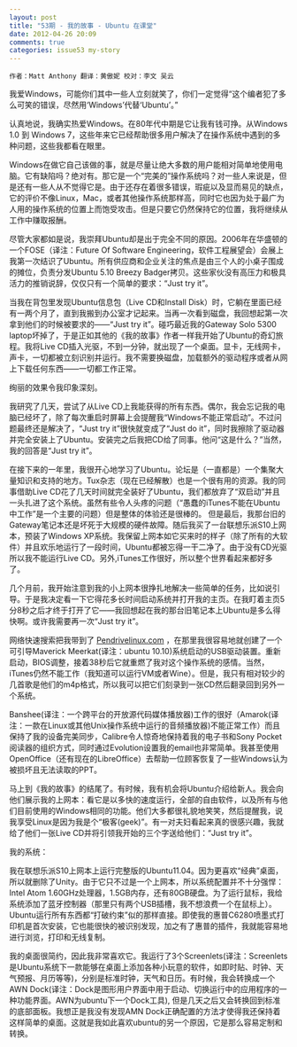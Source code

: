```yaml
---
layout: post
title: "53期 - 我的故事 - Ubuntu 在课堂"
date: 2012-04-26 20:09
comments: true
categories: issue53 my-story
---
```


`作者：Matt Anthony 翻译：黄傲妮 校对：李文 吴云`

我爱Windows，可能你们其中一些人立刻就笑了，你们一定觉得“这个编者犯了多么可笑的错误，尽然用‘Windows’代替‘Ubuntu’。”

认真地说，我确实热爱Windows。在80年代中期是它让我有钱可挣。从Windows 1.0 到 Windows 7，这些年来它已经帮助很多用户解决了在操作系统中遇到的多种问题，这些我都看在眼里。

Windows在做它自己该做的事，就是尽量让绝大多数的用户能相对简单地使用电脑。它有缺陷吗？绝对有。那它是一个“完美的”操作系统吗？对一些人来说是，但是还有一些人从不觉得它是。由于还存在着很多错误，瑕疵以及显而易见的缺点，它的评价不像Linux，Mac，或者其他操作系统那样高，同时它也因为处于最广为人用的操作系统的位置上而饱受攻击。但是只要它仍然保持它的位置，我将继续从工作中赚取报酬。

尽管大家都如是说，我崇拜Ubuntu却是出于完全不同的原因。2006年在华盛顿的一个FOSE（译注：Future Of Software Engineering，软件工程展望会）会展上我第一次结识了Ubuntu。所有供应商和企业关注的焦点是由三个人的小桌子围成的摊位，负责分发Ubuntu 5.10 Breezy Badger拷贝。这些家伙没有高压力和极具活力的推销说辞，仅仅只有一个简单的要求：“Just try it”。

当我在背包里发现Ubuntu信息包（Live CD和Install Disk）时，它躺在里面已经有一两个月了，直到我搬到办公室才记起来。当再一次看到磁盘，我回想起第一次拿到他们的时候被要求的——“Just try it”。碰巧最近我的Gateway Solo 5300 laptop坏掉了，于是正如其他的《我的故事》作者一样我开始了Ubuntu的奇幻旅程。我将Live CD插入光驱，不到一分钟，就出现了一个桌面。显卡，无线网卡，声卡，一切都被立刻识别并运行。我不需要换磁盘，加载额外的驱动程序或者从网上下载任何东西——一切都工作正常。

绚丽的效果令我印象深刻。

我研究了几天，尝试了从Live CD上我能获得的所有东西。偶尔，我会忘记我的电脑已经坏了，除了每次重启时屏幕上会提醒我“Windows不能正常启动”。不过问题最终还是解决了，“Just try it”很快就变成了“Just do it”，同时我擦除了驱动器并完全安装上了Ubuntu。安装完之后我把CD给了同事。他问“这是什么？”当然，我的回答是“Just try it”。

在接下来的一年里，我很开心地学习了Ubuntu。论坛是（一直都是）一个集聚大量知识和支持的地方。Tux杂志（现在已经解散）也是一个很有用的资源。我的同事借助Live CD花了几天时间就完全装好了Ubuntu，我们都放弃了“双启动”并且一头扎进了这个系统。虽然有些令人头疼的问题（“愚蠢的iTunes不能在Ubuntu中工作”是一个主要的问题）但是整体的体验还是很棒的。
但是最后，我那台旧的Gateway笔记本还是坏死于大规模的硬件故障。随后我买了一台联想乐派S10上网本，预装了Windows XP系统。我保留上网本如它买来时的样子（除了所有的大软件）并且欢乐地运行了一段时间，Ubuntu都被忘得一干二净了。由于没有CD光驱所以我不能运行Live CD。另外,iTunes工作很好，所以整个世界看起来都好多了。

几个月前，我开始注意到我的小上网本很挣扎地解决一些简单的任务，比如说引导。于是我决定看一下它得花多长时间启动系统并打开我的主页。在我盯着主页5分8秒之后才终于打开了它——我回想起在我的那台旧笔记本上Ubuntu是多么得快啊。或许我需要再一次“Just try it”。

网络快速搜索把我带到了 [Pendrivelinux.com](http://Pendrivelinux.com) ，在那里我很容易地就创建了一个可引导Maverick Meerkat(译注：ubuntu 10.10)系统启动的USB驱动装置。重新启动，BIOS调整，接着38秒后它就重燃了我对这个操作系统的感情。当然，iTunes仍然不能工作（我知道可以运行VM或者Wine）。但是，我只有相对较少的几首歌是他们的m4p格式，所以我可以把它们刻录到一张CD然后翻录回到另外一个系统。

Banshee(译注：一个跨平台的开放源代码媒体播放器)工作的很好（Amarok(译注：一款在Linux或其他Unix操作系统中运行的音频播放器)不能正常工作）而且保持了我的设备完美同步，Calibre令人惊奇地保持着我的电子书和Sony Pocket阅读器的组织方式，同时通过Evolution设置我的email也非常简单。我甚至使用OpenOffice（还有现在的LibreOffice）去帮助一位顾客恢复了一些Windows认为被损坏且无法读取的PPT。

马上到《我的故事》的结尾了。有时候，我有机会将Ubuntu介绍给新人。我会向他们展示我的上网本：看它是以多快的速度运行，全部的自由软件，以及所有与他们目前使用的Windows相同的功能。他们大多都很礼貌地笑笑，然后提醒我，说我享受Linux是因为我是个“极客(geek)”。有一对夫妇看起来真的很感兴趣，我就给了他们一张Live CD并将引领我开始的三个字送给他们：“Just try it”。

我的系统：

我在联想乐派S10上网本上运行完整版的Ubuntu11.04。因为更喜欢“经典”桌面，所以就删除了Unity。由于它只不过是一个上网本，所以系统配置并不十分强悍：Intel Atom 1.60GHz处理器，1.5GB内存，还有80GB硬盘。为了运行鼠标，我给系统添加了蓝牙控制器（那里只有两个USB插槽，我不想浪费一个在鼠标上）。Ubuntu运行所有东西都“打破约束”似的那样直接。即使我的惠普C6280喷墨式打印机是首次安装，它也能很快的被识别发现，加之有了惠普的插件，我就能容易地进行浏览，打印和无线复制。

我的桌面很简约，因此我非常喜欢它。我运行了3个Screenlets(译注：Screenlets是Ubuntu系统下一款能够在桌面上添加各种小玩意的软件，如即时贴、时钟、天气预报、月历等等)，分别是标准时钟，天气和日历。有时候，我会转换成一个AWN Dock(译注：Dock是图形用户界面中用于启动、切换运行中的应用程序的一种功能界面。AWN为ubuntu下一个Dock工具), 但是几天之后又会转换回到标准的底部面板。我想正是我没有发现AMN Dock正确配置的方法才使得我还保持着这样简单的桌面。这就是我如此喜欢ubuntu的另一个原因，它是那么容易定制和转换。